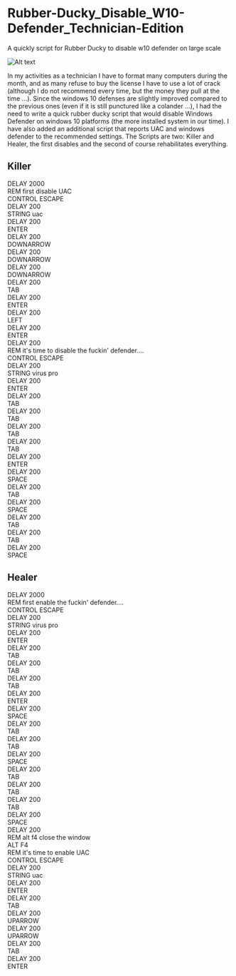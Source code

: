 # Rubber-Ducky_Disable_W10-Defender_Technician-Edition
A quickly script for Rubber Ducky to disable w10 defender on large scale

![Alt text](https://raw.githubusercontent.com/JonnyBanana/Rubber-Ducky_Disable_W10-Defender_Technician-Edition/master/img/main_win10.png "SnapChat_Leak_2018-by-Jonny-Banana")

In my activities as a technician I have to format many computers during the month, and as many refuse to buy the license I have to use a lot of crack (although I do not recommend every time, but the money they pull at the time ...).
Since the windows 10 defenses are slightly improved compared to the previous ones (even if it is still punctured like a colander ...), I had the need to write a quick rubber ducky script that would disable Windows Defender on windows 10 platforms (the more installed system in our time).
I have also added an additional script that reports UAC and windows defender to the recommended settings.
The Scripts are two: Killer and Healer, the first disables and the second of course rehabilitates everything.

<h2>Killer</h2>

DELAY 2000</BR>
REM  first disable UAC</BR>
CONTROL ESCAPE</BR>
DELAY 200</BR>
STRING uac </BR>
DELAY 200</BR>
ENTER</BR>
DELAY 200</BR>
DOWNARROW</BR>
DELAY 200</BR>
DOWNARROW</BR>
DELAY 200</BR>
DOWNARROW</BR>
DELAY 200</BR>
TAB</BR>
DELAY 200</BR>
ENTER</BR>
DELAY 200</BR>
LEFT</BR>
DELAY 200</BR>
ENTER</BR>
DELAY 200</BR>
REM it's time to disable the fuckin' defender....</BR>
CONTROL ESCAPE</BR>
DELAY 200</BR>
STRING virus pro</BR>
DELAY 200</BR>
ENTER</BR>
DELAY 200</BR>
TAB</BR>
DELAY 200</BR>
TAB</BR>
DELAY 200</BR>
TAB</BR>
DELAY 200</BR>
TAB</BR>
DELAY 200</BR>
ENTER</BR>
DELAY 200</BR>
SPACE</BR>
DELAY 200</BR>
TAB</BR>
DELAY 200</BR>
SPACE</BR>
DELAY 200</BR>
TAB</BR>
DELAY 200</BR>
TAB</BR>
DELAY 200</BR>
SPACE</BR>

<h2>Healer</h2>

DELAY 2000</BR>
REM first enable the fuckin' defender....</BR>
CONTROL ESCAPE</BR>
DELAY 200</BR>
STRING virus pro</BR>
DELAY 200</BR>
ENTER</BR>
DELAY 200</BR>
TAB</BR>
DELAY 200</BR>
TAB</BR>
DELAY 200</BR>
TAB</BR>
DELAY 200</BR>
ENTER</BR>
DELAY 200</BR>
SPACE</BR>
DELAY 200</BR>
TAB</BR>
DELAY 200</BR>
TAB</BR>
DELAY 200</BR>
SPACE</BR>
DELAY 200</BR>
TAB</BR>
DELAY 200</BR>
TAB</BR>
DELAY 200</BR>
TAB</BR>
DELAY 200</BR>
SPACE</BR>
DELAY 200</BR>
REM alt f4 close the window</BR>
ALT F4</BR>
REM it's time to enable UAC</BR>
CONTROL ESCAPE</BR>
DELAY 200</BR>
STRING uac </BR>
DELAY 200</BR>
ENTER</BR>
DELAY 200</BR>
TAB</BR>
DELAY 200</BR>
UPARROW</BR>
DELAY 200</BR>
UPARROW</BR>
DELAY 200</BR>
TAB</BR>
DELAY 200</BR>
ENTER</BR>

